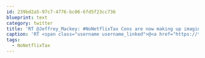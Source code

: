 ```yaml
---
id: 239bd2a5-97c7-4776-bc06-6fd5f23cc736
blueprint: text
category: twitter
title: 'RT @Jeffrey_Mackey: #NoNetflixTax Cons are now making up imaginary taxes and then opposing them. We are through the looking glass, people. …'
caption: 'RT <span class="username username_linked">@<a href="https://twitter.com/Jeffrey_Mackey" title="Jeff Mackey">Jeffrey_Mackey</a></span>: <span class="hashtag hashtag_local">#<a href="http://tweettemp.darylchymko.ca/?tag=nonetflixtax">NoNetflixTax</a> Cons are now making up imaginary taxes and then opposing them. We are through the looking glass, people. …'
tags:
  - NoNetflixTax
---
```

